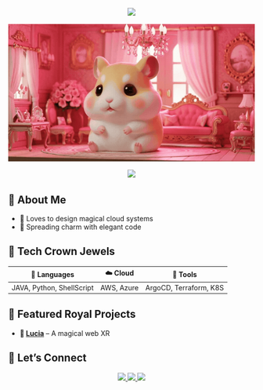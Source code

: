 <p align="center">
  <img src="https://capsule-render.vercel.app/api?type=waving&color=FFD1DC&height=150&section=header&text=Magical%20Cloud%20Architect&fontSize=40&fontColor=fff&animation=twinkling&fontAlignY=35"/>
<div align="center">
  <img src="./hamster.gif" width="800" alt="Princess Hamster" />
</div>
</p>

<p align="center">
  <img src="https://readme-typing-svg.herokuapp.com?font=Sacramento&size=30&duration=4000&pause=2000&color=F497DA&center=true&vCenter=true&width=500&lines=Welcome+to+my+royal+GitHub+castle;Dreaming+in+clouds+%26+magic;Coding+with+grace+and+sparkle+✨"/>
</p>

## 🌸 About Me

- 👑 Loves to design magical cloud systems  
- 🌷 Spreading charm with elegant code  

## 💖 Tech Crown Jewels

<div align="center">

| 👑 Languages | ☁️ Cloud | 🔧 Tools |
|--------------|----------|----------|
| JAVA, Python, ShellScript | AWS, Azure | ArgoCD, Terraform, K8S |

</div>

## 🎀 Featured Royal Projects

- **🐋 [Lucia](https://github.com/lucia-land)** – A magical web XR

## 🌹 Let’s Connect

<p align="center">
  <a href="https://github.com/shashax42">
    <img src="https://img.shields.io/badge/GitHub-sha-ff69b4?style=for-the-badge&logo=github" />
  </a>
  <a href="https://www.linkedin.com/in/nayeon-go-b9a48b278">
    <img src="https://img.shields.io/badge/LinkedIn-go-0A66C2?style=for-the-badge&logo=linkedin&logoColor=white" />
  </a>
  <img src="https://capsule-render.vercel.app/api?type=waving&color=FFD1DC&height=120&section=footer"/>
</p>
